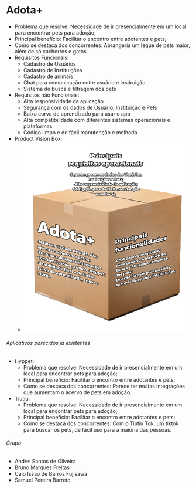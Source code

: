 # Adota+

* Problema que resolve: Necessidade de ir presencialmente em um local para encontrar pets para adoção;
* Principal benefício: Facilitar o encontro entre adotantes e pets;
* Como se destaca dos concorrentes: Abrangeria um leque de pets maior, além de só cachorros e gatos.
* Requisitos Funcionais:
  * Cadastro de Usuários
  * Cadastro de Instituições
  * Cadastro de animais
  * Chat para comunicação entre usuário e instiruição
  * Sistema de busca e filtragem dos pets
* Requisitos não Funcionais:
  * Alta responsividade da aplicação
  * Segurança com os dados de Usuário, Instituição e Pets
  * Baixa curva de aprendizado para usar o app
  * Alta compatibilidade com diferentes sistemas operacionais e plataformas
  * Código limpo e de fácil manutenção e melhoria
* Product Vision Box:
  * ![1711489144361](image/AdotaMais/1711489144361.jpg)

###### Aplicativos parecidos já existentes

* Hyppet:
  * Problema que resolve: Necessidade de ir presencialmente em um local para encontrar pets para adoção;
  * Principal benefício: Facilitar o encontro entre adotantes e pets;
  * Como se destaca dos concorrentes: Parece ter muitas integrações que aumentam o acervo de pets em adoção.
* Tiutiu:
  * Problema que resolve: Necessidade de ir presencialmente em um local para encontrar pets para adoção;
  * Principal benefício: Facilitar o encontro entre adotantes e pets;
  * Como se destaca dos concorrentes: Com o Tiutiu Tok, um tiktok para buscar os pets, de fácil uso para a maioria das pessoas.

###### Grupo

* Andrei Santos de Oliveira
* Bruno Marques Freitas
* Caio Issao de Barros Fujisawa
* Samuel Pereira Barreto
